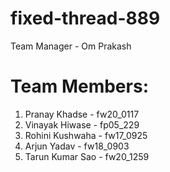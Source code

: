 # fixed-thread-889
Team Manager - Om Prakash
# Team Members:
1. Pranay Khadse - fw20_0117
2. Vinayak Hiwase - fp05_229
3. Rohini Kushwaha - fw17_0925
4. Arjun Yadav - fw18_0903
5. Tarun Kumar Sao - fw20_1259
